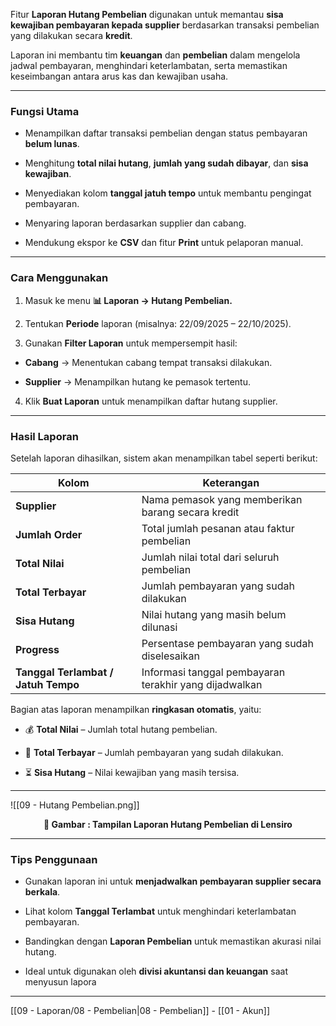 Fitur **Laporan Hutang Pembelian** digunakan untuk memantau **sisa kewajiban pembayaran kepada supplier** berdasarkan transaksi pembelian yang dilakukan secara **kredit**.

Laporan ini membantu tim **keuangan** dan **pembelian** dalam mengelola jadwal pembayaran, menghindari keterlambatan, serta memastikan keseimbangan antara arus kas dan kewajiban usaha.

  

---

  

###  Fungsi Utama

- Menampilkan daftar transaksi pembelian dengan status pembayaran **belum lunas**.

- Menghitung **total nilai hutang**, **jumlah yang sudah dibayar**, dan **sisa kewajiban**.

- Menyediakan kolom **tanggal jatuh tempo** untuk membantu pengingat pembayaran.

- Menyaring laporan berdasarkan supplier dan cabang.

- Mendukung ekspor ke **CSV** dan fitur **Print** untuk pelaporan manual.

  

---

  

###  Cara Menggunakan

1. Masuk ke menu **📊 Laporan → Hutang Pembelian.**

2. Tentukan **Periode** laporan (misalnya: 22/09/2025 – 22/10/2025).

3. Gunakan **Filter Laporan** untuk mempersempit hasil:

- **Cabang** → Menentukan cabang tempat transaksi dilakukan.

- **Supplier** → Menampilkan hutang ke pemasok tertentu.

4. Klik **Buat Laporan** untuk menampilkan daftar hutang supplier.

  

---

  

###  Hasil Laporan

Setelah laporan dihasilkan, sistem akan menampilkan tabel seperti berikut:

  
| Kolom | Keterangan |
|--------|-------------|
| **Supplier** | Nama pemasok yang memberikan barang secara kredit |
| **Jumlah Order** | Total jumlah pesanan atau faktur pembelian |
| **Total Nilai** | Jumlah nilai total dari seluruh pembelian |
| **Total Terbayar** | Jumlah pembayaran yang sudah dilakukan |
| **Sisa Hutang** | Nilai hutang yang masih belum dilunasi |
| **Progress** | Persentase pembayaran yang sudah diselesaikan |
| **Tanggal Terlambat / Jatuh Tempo** | Informasi tanggal pembayaran terakhir yang dijadwalkan |


  

Bagian atas laporan menampilkan **ringkasan otomatis**, yaitu:

- 💰 **Total Nilai** – Jumlah total hutang pembelian.

- 🧾 **Total Terbayar** – Jumlah pembayaran yang sudah dilakukan.

- ⏳ **Sisa Hutang** – Nilai kewajiban yang masih tersisa.

  

---

  

![[09 - Hutang Pembelian.png]]

<p align="center"><b>📸 Gambar : Tampilan Laporan Hutang Pembelian di Lensiro</b></p>

  

---

  

###  Tips Penggunaan

- Gunakan laporan ini untuk **menjadwalkan pembayaran supplier secara berkala**.

- Lihat kolom **Tanggal Terlambat** untuk menghindari keterlambatan pembayaran.

- Bandingkan dengan **Laporan Pembelian** untuk memastikan akurasi nilai hutang.

- Ideal untuk digunakan oleh **divisi akuntansi dan keuangan** saat menyusun lapora

---
 [[09 - Laporan/08 - Pembelian|08 - Pembelian]] - [[01 - Akun]] 


